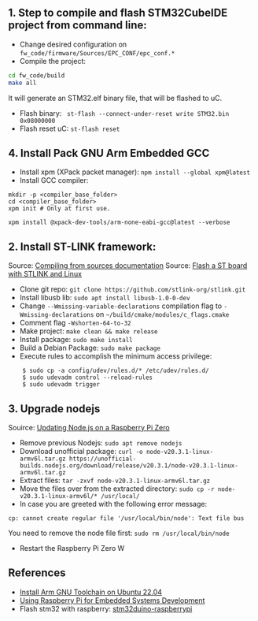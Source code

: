 ## 1. Step to compile and flash STM32CubeIDE project from command line:
- Change desired configuration on `fw_code/firmware/Sources/EPC_CONF/epc_conf.*`
- Compile the project: 
```sh
cd fw_code/build
make all
```

It will generate an STM32.elf binary file, that will be flashed to uC.
- Flash binary: ` st-flash --connect-under-reset write STM32.bin 0x08000000`
- Flash reset uC: `st-flash reset` 

## 4. Install Pack GNU Arm Embedded GCC
- Install xpm (XPack packet manager): `npm install --global xpm@latest`
- Install GCC compiler: 
```
mkdir -p <compiler_base_folder>
cd <compiler_base_folder>
xpm init # Only at first use.

xpm install @xpack-dev-tools/arm-none-eabi-gcc@latest --verbose
```


## 2. Install ST-LINK framework:
Source: [Compiling from sources documentation](https://github.com/stlink-org/stlink/blob/develop/doc/compiling.md)
Source: [Flash a ST board with STLINK and Linux](https://stackoverflow.com/questions/63011922/flash-a-st-board-with-stlink-and-linux)
- Clone git repo: `git clone https://github.com/stlink-org/stlink.git`
- Install libusb lib: `sudo apt install libusb-1.0-0-dev` 
- Change `--Wmissing-variable-declarations` compilation flag to `-Wmissing-declarations` on `~/build/cmake/modules/c_flags.cmake`
- Comment flag `-Wshorten-64-to-32`
- Make project: `make clean && make release`
- Install package: `sudo make install`
- Build a Debian Package: `sudo make package`
- Execute rules to accomplish the minimum access privilege: 
```
    $ sudo cp -a config/udev/rules.d/* /etc/udev/rules.d/
    $ sudo udevadm control --reload-rules
    $ sudo udevadm trigger
```

## 3. Upgrade nodejs
Souirce: [Updating Node.js on a Raspberry Pi Zero](https://yatil.net/blog/node-on-pi)
- Remove previous Nodejs: `sudo apt remove nodejs`
- Download unofficial package: `curl -o node-v20.3.1-linux-armv6l.tar.gz https://unofficial-builds.nodejs.org/download/release/v20.3.1/node-v20.3.1-linux-armv6l.tar.gz`
- Extract files: `tar -zxvf node-v20.3.1-linux-armv6l.tar.gz`
- Move the files over from the extracted directory: `sudo cp -r node-v20.3.1-linux-armv6l/* /usr/local/`
- In case you are greeted with the following error message:
```
cp: cannot create regular file '/usr/local/bin/node': Text file bus
```

You need to remove the node file first: `sudo rm /usr/local/bin/node`
- Restart the Raspberry Pi Zero W


## References
- [Install Arm GNU Toolchain on Ubuntu 22.04](https://lindevs.com/install-arm-gnu-toolchain-on-ubuntu)
- [Using Raspberry Pi for Embedded Systems Development](https://rawats.medium.com/using-raspberry-pi-for-embedded-systems-development-part-1-2d32c42acb5c)
- Flash stm32 with raspberry: [stm32duino-raspberrypi](https://github.com/koendv/stm32duino-raspberrypi)